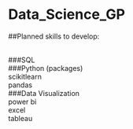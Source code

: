 # Data_Science_GP

##Planned skills to develop: 

<br /> ###SQL
<br /> ###Python (packages)
<br />  scikitlearn
<br />  pandas
<br /> ###Data Visualization
<br />  power bi
<br />  excel
<br />  tableau
